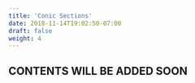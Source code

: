 ```yaml
---
title: 'Conic Sections'
date: 2018-11-14T19:02:50-07:00
draft: false
weight: 4
---
```

## CONTENTS WILL BE ADDED SOON